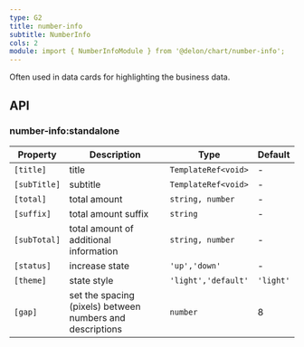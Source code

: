 ```yaml
---
type: G2
title: number-info
subtitle: NumberInfo
cols: 2
module: import { NumberInfoModule } from '@delon/chart/number-info';
---
```


Often used in data cards for highlighting the business data.

## API

### number-info:standalone

| Property | Description | Type | Default |
|----------|-------------|------|---------|
| `[title]` | title | `TemplateRef<void>` | - |
| `[subTitle]` | subtitle | `TemplateRef<void>` | - |
| `[total]` | total amount | `string, number` | - |
| `[suffix]` | total amount suffix | `string` | - |
| `[subTotal]` | total amount of additional information | `string, number` | - |
| `[status]` | increase state | `'up','down'` | - |
| `[theme]` | state style | `'light','default'` | `'light'` |
| `[gap]` | set the spacing (pixels) between numbers and descriptions | `number` | 8 |

